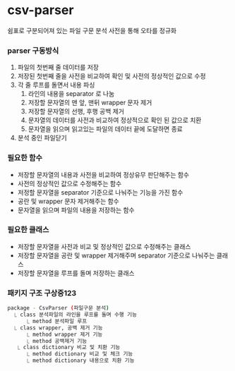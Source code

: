 # csv-parser
쉼표로 구분되어져 있는 파일 구문 분석
사전을 통해 오타를 정규화 

### parser 구동방식
1. 파일의 첫번째 줄 데이터를 저장
2. 저장된 첫번째 줄을 사전을 비교하여 확인 및 사전의 정상적인 값으로 수정
3. 각 줄 루프를 돌면서 내용 파싱
   1. 라인의 내용을 separator 로 나눔
   2. 저장할 문자열의 맨 앞, 맨뒤 wrapper 문자 제거
   3. 저장할 문자열의 선행, 후행 공백 제거
   4. 문자열의 데이터를 사전과 비교하여 정상적으로 확인 된 값으로 치환
   5. 문자열을 읽으며 읽고있는 파일의 데이터 끝에 도달하면 종료
4. 분석 중인 파일닫기

### 필요한 함수
- 저장할 문자열의 내용과 사전을 비교하여 정상유무 판단해주는 함수 
- 사전의 정상적인 값으로 수정해주는 함수
- 저정할 문자열을 separator 기준으로 나눠주는 기능을 가진 함수
- 공란 및 wrapper 문자 제거해주는 함수
- 문자열을 읽으며 파일의 내용을 저장하는 함수

### 필요한 클래스
- 저장할 문자열을 사전과 비교 및 정상적인 값으로 수정해주는 클래스
- 저장할 문자열을 공란 및 wrapper 제거해주며 separator 기준으로 나눠주는 클래스
- 저장할 문자열을 루프를 돌며 저장하는 클래스

### 패키지 구조 구상중123
````bash
package - CsvParser (파일구문 분석)
  ⎿ class 분석파일의 라인을 루프를 돌며 수행 기능
      ⎿ method 분석파일 루프
  ⎿ class wrapper, 공백 제거 기능
      ⎿ method wrapper 제거 기능
      ⎿ method 공백제거 기능
   ⎿ class dictionary 비교 및 치환 기능
      ⎿ method dictionary 비교 및 체크 기능
      ⎿ method dictionary 내용으로 치환 기능
````
